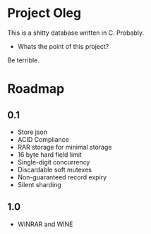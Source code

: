 Project Oleg
============

This is a shitty database written in C. Probably.

* Whats the point of this project?

Be terrible.



Roadmap
=======

0.1
---

* Store json
* ACID Compliance
* RAR storage for minimal storage
* 16 byte hard field limit
* Single-digit concurrency
* Discardable soft mutexes
* Non-guaranteed record expiry
* Silent sharding

1.0
---

* WINRAR and WINE
